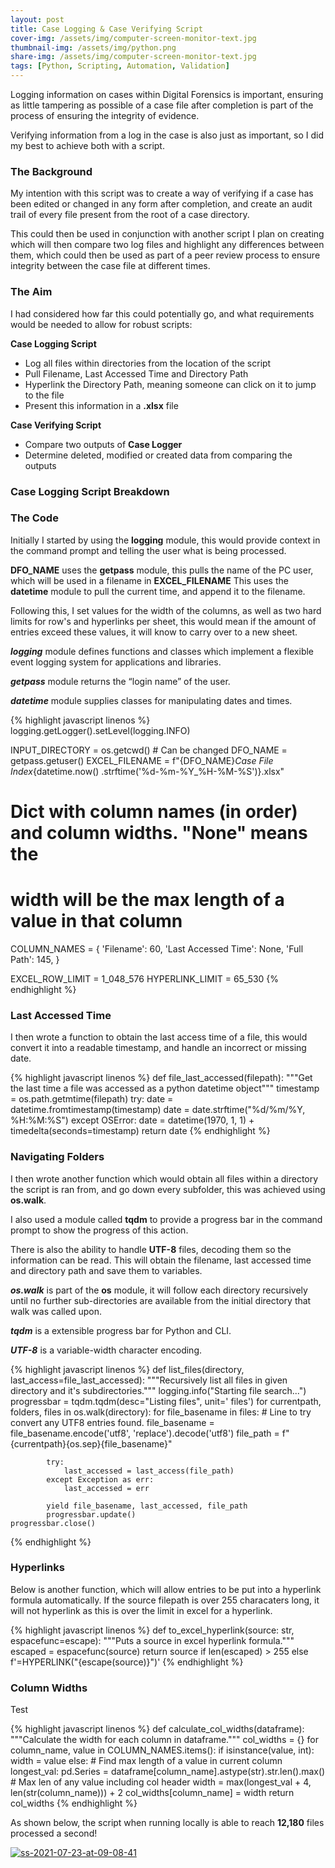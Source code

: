 ```yaml
---
layout: post
title: Case Logging & Case Verifying Script 
cover-img: /assets/img/computer-screen-monitor-text.jpg
thumbnail-img: /assets/img/python.png
share-img: /assets/img/computer-screen-monitor-text.jpg
tags: [Python, Scripting, Automation, Validation]
---
```


Logging information on cases within Digital Forensics is important, ensuring as little tampering as possible of a case file after completion is part of the process of ensuring the integrity of evidence. 

Verifying information from a log in the case is also just as important, so I did my best to achieve both with a script.

### The Background
My intention with this script was to create a way of verifying if a case has been edited or changed in any form after completion, and create an audit trail of every file present from the root of a case directory. 

This could then be used in conjunction with another script I plan on creating which will then compare two log files and highlight any differences between them, which could then be used as part of a peer review process to ensure integrity between the case file at different times.

### The Aim
I had considered how far this could potentially go, and what requirements would be needed to allow for robust scripts:

**Case Logging Script**
- Log all files within directories from the location of the script
- Pull Filename, Last Accessed Time and Directory Path
- Hyperlink the Directory Path, meaning someone can click on it to jump to the file
- Present this information in a **.xlsx** file

**Case Verifying Script**
- Compare two outputs of **Case Logger**
- Determine deleted, modified or created data from comparing the outputs

### Case Logging Script Breakdown

### The Code

Initially I started by using the **logging** module, this would provide context in the command prompt and telling the user what is being processed. 

**DFO_NAME** uses the **getpass** module, this pulls the name of the PC user, which will be used in a filename in **EXCEL_FILENAME**
This uses the **datetime** module to pull the current time, and append it to the filename. 

Following this, I set values for the width of the columns, as well as two hard limits for row's and hyperlinks per sheet, this would mean if the amount of entries exceed these values, it will know to carry over to a new sheet.

_**logging**_ module defines functions and classes which implement a flexible event logging system for applications and libraries. 

_**getpass**_ module returns the “login name” of the user.

_**datetime**_ module supplies classes for manipulating dates and times.

{% highlight javascript linenos %}
logging.getLogger().setLevel(logging.INFO)

INPUT_DIRECTORY = os.getcwd()  # Can be changed
DFO_NAME = getpass.getuser() 
EXCEL_FILENAME = f"{DFO_NAME}_Case File Index_{datetime.now()
.strftime('%d-%m-%Y_%H-%M-%S')}.xlsx"

# Dict with column names (in order) and column widths. "None" means the
# width will be the max length of a value in that column
COLUMN_NAMES = {
    'Filename': 60,
    'Last Accessed Time': None,
    'Full Path': 145,
}

EXCEL_ROW_LIMIT = 1_048_576
HYPERLINK_LIMIT = 65_530
{% endhighlight %}

### Last Accessed Time

I then wrote a function to obtain the last access time of a file, this would convert it into a readable timestamp, and handle an incorrect or missing date.

{% highlight javascript linenos %}
def file_last_accessed(filepath):
    """Get the last time a file was accessed as a python datetime object"""
    timestamp = os.path.getmtime(filepath)
    try:
        date = datetime.fromtimestamp(timestamp)
        date = date.strftime("%d/%m/%Y, %H:%M:%S")
    except OSError:
        date = datetime(1970, 1, 1) + timedelta(seconds=timestamp)
    return date
{% endhighlight %}

### Navigating Folders

I then wrote another function which would obtain all files within a directory the script is ran from, and go down every subfolder, this was achieved using **os.walk**.

I also used a module called **tqdm** to provide a progress bar in the command prompt to show the progress of this action.

There is also the ability to handle **UTF-8** files, decoding them so the information can be read. This will obtain the filename, last accessed time and directory path and save them to variables.

_**os.walk**_ is part of the **os** module, it will follow each directory recursively until no further sub-directories are available from the initial directory that walk was called upon.

_**tqdm**_ is a extensible progress bar for Python and CLI.

_**UTF-8**_ is a variable-width character encoding.

{% highlight javascript linenos %}
def list_files(directory, last_access=file_last_accessed):
    """Recursively list all files in given directory and it's subdirectories."""
    logging.info("Starting file search...")
    progressbar = tqdm.tqdm(desc="Listing files", unit=' files')
    for currentpath, folders, files in os.walk(directory):
        for file_basename in files:
            # Line to try convert any UTF8 entries found.
            file_basename = file_basename.encode('utf8', 'replace').decode('utf8')
            file_path = f"{currentpath}{os.sep}{file_basename}"

            try:
                last_accessed = last_access(file_path)
            except Exception as err:
                last_accessed = err

            yield file_basename, last_accessed, file_path
            progressbar.update()
    progressbar.close()
{% endhighlight %}

### Hyperlinks

Below is another function, which will allow entries to be put into a hyperlink formula automatically. If the source filepath is over 255 characaters long, it will not hyperlink as this is over the limit in excel for a hyperlink.

{% highlight javascript linenos %}
def to_excel_hyperlink(source: str, espacefunc=escape):
    """Puts a source in excel hyperlink formula."""
    escaped = espacefunc(source)
    return source if len(escaped) > 255 else f'=HYPERLINK("{escape(source)}")'
{% endhighlight %}


### Column Widths

Test

{% highlight javascript linenos %}
def calculate_col_widths(dataframe):
    """Calculate the width for each column in dataframe."""
    col_widths = {}
    for column_name, value in COLUMN_NAMES.items():
        if isinstance(value, int):
            width = value
        else:
            # Find max length of a value in current column
            longest_val: pd.Series = dataframe[column_name].astype(str).str.len().max()
            # Max len of any value including col header
            width = max(longest_val + 4, len(str(column_name))) + 2
        col_widths[column_name] = width
    return col_widths
{% endhighlight %}



As shown below, the script when running locally is able to reach **12,180** files processed a second!


<a href="https://imgbb.com/"><img src="https://i.ibb.co/txyhQSG/ss-2021-07-23-at-09-08-41.png" alt="ss-2021-07-23-at-09-08-41" border="0" /></a>

